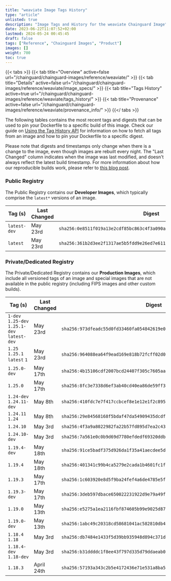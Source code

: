 ```yaml
---
title: "weaviate Image Tags History"
type: "article"
unlisted: true
description: "Image Tags and History for the weaviate Chainguard Image"
date: 2023-06-22T11:07:52+02:00
lastmod: 2024-05-24 00:45:45
draft: false
tags: ["Reference", "Chainguard Images", "Product"]
images: []
weight: 700
toc: true
---
```


{{< tabs >}}
{{< tab title="Overview" active=false url="/chainguard/chainguard-images/reference/weaviate/" >}}
{{< tab title="Details" active=false url="/chainguard/chainguard-images/reference/weaviate/image_specs/" >}}
{{< tab title="Tags History" active=true url="/chainguard/chainguard-images/reference/weaviate/tags_history/" >}}
{{< tab title="Provenance" active=false url="/chainguard/chainguard-images/reference/weaviate/provenance_info/" >}}
{{</ tabs >}}

The following tables contains the most recent tags and digests that can be used to pin your Dockerfile to a specific build of this image. Check our guide on [Using the Tag History API](/chainguard/chainguard-images/using-the-tag-history-api/) for information on how to fetch all tags from an image and how to pin your Dockerfile to a specific digest.

Please note that digests and timestamps only change when there is a change to the image, even though images are rebuilt every night. The "Last Changed" column indicates when the image was last modified, and doesn't always reflect the latest build timestamp. For more information about how our reproducible builds work, please refer to [this blog post](https://www.chainguard.dev/unchained/reproducing-chainguards-reproducible-image-builds).

### Public Registry
The Public Registry contains our **Developer Images**, which typically comprise the `latest*` versions of an image.

| Tag (s)       | Last Changed | Digest                                                                    |
|---------------|--------------|---------------------------------------------------------------------------|
|  `latest-dev` | May 23rd     | `sha256:0e8511f019a13e2cdf85bc863c4f3a090af175d8c538ad147568b61208c8e594` |
|  `latest`     | May 23rd     | `sha256:361b2d3ee2f1317ae5b5fdd9e26ed7e61124e2aa56f66dd5ba8a4abf3e09e5bc` |


### Private/Dedicated Registry
The Private/Dedicated Registry contains our **Production Images**, which include all versioned tags of an image and special images that are not available in the public registry (including FIPS images and other custom builds).

| Tag (s)                                       | Last Changed | Digest                                                                    |
|-----------------------------------------------|--------------|---------------------------------------------------------------------------|
|  `1-dev` `1.25-dev` `1.25.1-dev` `latest-dev` | May 23rd     | `sha256:973dfeadc55d0fd33460fa054842619e01c29f9bdf39828ee7ceecceb5b0cab0` |
|  `1.25` `1.25.1` `latest` `1`                 | May 23rd     | `sha256:964088ea64f9ead169e818b72fcff02d07ea33d0d92f8e8eb1cb9be3fa1cf477` |
|  `1.25.0-dev`                                 | May 17th     | `sha256:4b15106cdf2007bcd24407f305c7605aa43b6d915a27e21cc558c89cf34b0809` |
|  `1.25.0`                                     | May 17th     | `sha256:8fc3e7338d6ef3ab40cd40ea86de59ff3cd2e7728b965b95cd638a3fffbab988` |
|  `1.24-dev` `1.24.11-dev`                     | May 8th      | `sha256:410fdc7e7f417ccbcef8e1e12e1f2c8955f31058f6dc978282f0e3150ab61868` |
|  `1.24.11` `1.24`                             | May 8th      | `sha256:29e84568168f5bdaf47da54909435dcdfcc408e081ee87a4617037adeceff347` |
|  `1.24.10`                                    | May 3rd      | `sha256:4f3a9a8022982fa22b57fd895d7ea2c439d40f2731e59b7d288cb0134a832162` |
|  `1.24.10-dev`                                | May 3rd      | `sha256:7a561e0c0b9d69d7780efdedf69320ddb2f26006450f7c4071ac99d52e679fbb` |
|  `1.19.4-dev`                                 | May 18th     | `sha256:91ce5badf375d926da1f35a41aecdee5d3b5e719bd81a030c815fdf6098c8bb9` |
|  `1.19.4`                                     | May 18th     | `sha256:401341c99b4ca5279e2cada1b4601fc1f32aa7ad2c8c3e59b0fb6b8afd9a43d0` |
|  `1.19.3`                                     | May 17th     | `sha256:1c603920e8d5f9ba24fef4a6de4785e5f3cf38f54ce0970952f3bd9731e22bb8` |
|  `1.19.3-dev`                                 | May 17th     | `sha256:3deb597dbace650022231922d9e79a49f43b33839094f4bffc6b8edb1de7bc10` |
|  `1.19.0`                                     | May 13th     | `sha256:e5275a1ea2116fbf874605b99e9025d87318a946b66bfcb9940938c291e2344b` |
|  `1.19.0-dev`                                 | May 13th     | `sha256:1abc49c20318cd58681041ac582810db45225c557f9502fd50fef08f7c35d4e0` |
|  `1.18.4` `1.18`                              | May 3rd      | `sha256:db7484e1433f5d39bb935948d894c371d9f09cb4bb3e6855ec89eb09efec8dec` |
|  `1.18.4-dev` `1.18-dev`                      | May 3rd      | `sha256:b31ddddc1f8ee43f797d335d79ddaeab0ac7655418b04eacdc2b2d1343ee92fd` |
|  `1.18.3`                                     | April 24th   | `sha256:57193a343c2b5e4172436e71e531a8ba5d24682f62cd9a3481079e2d6c36ac51` |

